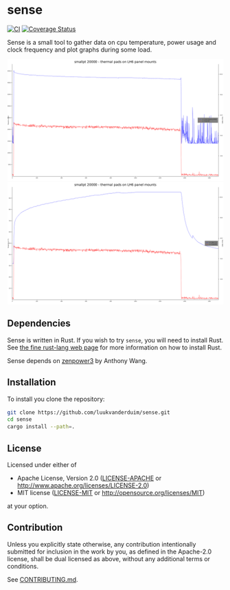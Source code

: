 # sense

[![CI](https://github.com/luukvanderduim/sense/workflows/CI/badge.svg)](https://github.com/luukvanderduim/sense/actions)
[![Coverage Status](https://coveralls.io/repos/github/luukvanderduim/sense/badge.svg?branch=main)](https://coveralls.io/github/luukvanderduim/sense?branch=main)

Sense is a small tool to gather data on cpu temperature, power usage and clock frequency and plot graphs during some load.

![smallpt load - power and frequency plot](img/power_and_frequency_1640271704_sense_plot.png)
![smallpt load - power and temperature plot](img/power_and_temperatue_1640271703_sense_plot.png)

## Dependencies

Sense is written in Rust. If you wish to try `sense`, you will need to install Rust.
See [the fine rust-lang web page](https://www.rust-lang.org/) for more information on how to install Rust.

Sense depends on [zenpower3](https://github.com/Ta180m/zenpower3) by Anthony Wang.

## Installation

To install you clone the repository:

```Bash
git clone https://github.com/luukvanderduim/sense.git
cd sense
cargo install --path=.
```

## License

Licensed under either of

* Apache License, Version 2.0
   ([LICENSE-APACHE](LICENSE-APACHE) or <http://www.apache.org/licenses/LICENSE-2.0>)
* MIT license
   ([LICENSE-MIT](LICENSE-MIT) or <http://opensource.org/licenses/MIT>)

at your option.

## Contribution

Unless you explicitly state otherwise, any contribution intentionally submitted
for inclusion in the work by you, as defined in the Apache-2.0 license, shall be
dual licensed as above, without any additional terms or conditions.

See [CONTRIBUTING.md](CONTRIBUTING.md).
